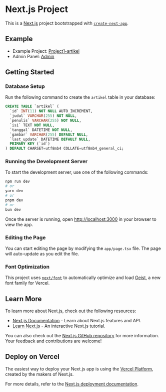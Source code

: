 # Next.js Project

This is a [Next.js](https://nextjs.org) project bootstrapped with [`create-next-app`](https://nextjs.org/docs/app/api-reference/cli/create-next-app).

## Example

- Example Project: [Project1-artikel](https://project1.keidev.my.id)
- Admin Panel: [Admin](https://project1.keidev.my.id/admin/artikel/list)

## Getting Started

### Database Setup

Run the following command to create the `artikel` table in your database:

```sql
CREATE TABLE `artikel` (
  `id` INT(11) NOT NULL AUTO_INCREMENT,
  `judul` VARCHAR(255) NOT NULL,
  `penulis` VARCHAR(255) NOT NULL,
  `isi` TEXT NOT NULL,
  `tanggal` DATETIME NOT NULL,
  `gambar` VARCHAR(255) DEFAULT NULL,
  `last_update` DATETIME DEFAULT NULL,
  PRIMARY KEY (`id`)
) DEFAULT CHARSET=utf8mb4 COLLATE=utf8mb4_general_ci;
```

### Running the Development Server

To start the development server, use one of the following commands:

```bash
npm run dev
# or
yarn dev
# or
pnpm dev
# or
bun dev
```

Once the server is running, open [http://localhost:3000](http://localhost:3000) in your browser to view the app.

### Editing the Page

You can start editing the page by modifying the `app/page.tsx` file. The page will auto-update as you edit the file.

### Font Optimization

This project uses [`next/font`](https://nextjs.org/docs/app/building-your-application/optimizing/fonts) to automatically optimize and load [Geist](https://vercel.com/font), a new font family for Vercel.

## Learn More

To learn more about Next.js, check out the following resources:

- [Next.js Documentation](https://nextjs.org/docs) - Learn about Next.js features and API.
- [Learn Next.js](https://nextjs.org/learn) - An interactive Next.js tutorial.

You can also check out the [Next.js GitHub repository](https://github.com/vercel/next.js) for more information. Your feedback and contributions are welcome!

## Deploy on Vercel

The easiest way to deploy your Next.js app is using the [Vercel Platform](https://vercel.com/new?utm_medium=default-template&filter=next.js&utm_source=create-next-app&utm_campaign=create-next-app-readme), created by the makers of Next.js.

For more details, refer to the [Next.js deployment documentation](https://nextjs.org/docs/app/building-your-application/deploying).

